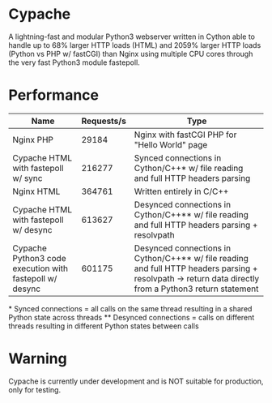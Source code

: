 # Cypache
A lightning-fast and modular Python3 webserver written in Cython able to handle up to 68% larger HTTP loads (HTML) and 2059% larger HTTP loads (Python vs PHP w/ fastCGI) than Nginx using multiple CPU cores through the very fast Python3 module fastepoll.

# Performance

| Name | Requests/s | Type |
| --- | --- | --- |
| Nginx PHP | 29184 | Nginx with fastCGI PHP for "Hello World" page |
| Cypache HTML with fastepoll w/ sync | 216277 | Synced connections in Cython/C++* w/ file reading and full HTTP headers parsing |
| Nginx HTML | 364761 | Written entirely in C/C++ |
| Cypache HTML with fastepoll w/ desync | 613627 | Desynced connections in Cython/C++** w/ file reading and full HTTP headers parsing + resolvpath |
| Cypache Python3 code execution with fastepoll w/ desync | 601175 | Desynced connections in Cython/C++** w/ file reading and full HTTP headers parsing + resolvpath -> return data directly from a Python3 return statement |

\* Synced connections = all calls on the same thread resulting in a shared Python state across threads
\*\* Desynced connections = calls on different threads resulting in different Python states between calls

# Warning
Cypache is currently under development and is NOT suitable for production, only for testing.
